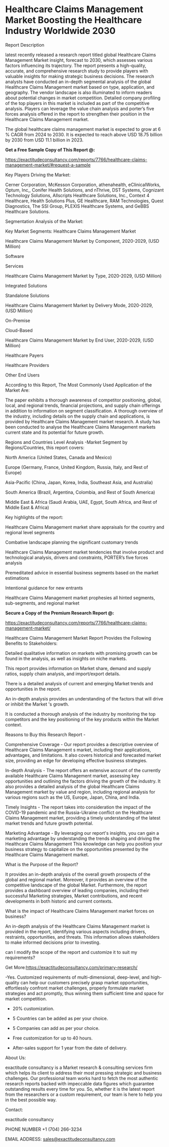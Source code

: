 # Healthcare Claims Management Market Boosting the Healthcare Industry Worldwide 2030

Report Description

latest recently released a research report titled global Healthcare Claims Management Market insight, forecast to 2030, which assesses various factors influencing its trajectory. The report presents a high-quality, accurate, and comprehensive research study to provide players with valuable insights for making strategic business decisions. The research analysts have conducted an in-depth segmental analysis of the global Healthcare Claims Management market based on type, application, and geography. The vendor landscape is also illuminated to inform readers about potential changes in market competition. Detailed company profiling of the top players in this market is included as part of the competitive analysis. Players can leverage the value chain analysis and porter’s five forces analysis offered in the report to strengthen their position in the Healthcare Claims Management market.

The global healthcare claims management market is expected to grow at 6 % CAGR from 2024 to 2030. It is expected to reach above USD 18.75 billion by 2030 from USD 11.1 billion in 2023.

**Get a Free Sample Copy of This Report @:**

https://exactitudeconsultancy.com/reports/7766/healthcare-claims-management-market/#request-a-sample

Key Players Driving the Market:

Cerner Corporation, McKesson Corporation, athenahealth, eClinicalWorks, Optum, Inc,, Conifer Health Solutions, and nThrive, DST Systems, Cognizant Technology Solutions, Allscripts Healthcare Solutions, Inc., Context 4 Healthcare, Health Solutions Plus, GE Healthcare, RAM Technologies, Quest Diagnostics, The SSI Group, PLEXIS Healthcare Systems, and GeBBS Healthcare Solutions.

Segmentation Analysis of the Market:

Key Market Segments: Healthcare Claims Management Market

Healthcare Claims Management Market by Component, 2020-2029, (USD Million)

Software

Services

Healthcare Claims Management Market by Type, 2020-2029, (USD Million)

Integrated Solutions

Standalone Solutions

Healthcare Claims Management Market by Delivery Mode, 2020-2029, (USD Million)

On-Premise

Cloud-Based

Healthcare Claims Management Market by End User, 2020-2029, (USD Million)

Healthcare Payers

Healthcare Providers

Other End Users

According to this Report, The Most Commonly Used Application of the Market Are:

The paper exhibits a thorough awareness of competitor positioning, global, local, and regional trends, financial projections, and supply chain offerings in addition to information on segment classification. A thorough overview of the industry, including details on the supply chain and applications, is provided by Healthcare Claims Management market research. A study has been conducted to analyse the Healthcare Claims Management markets current state and its potential for future growth.

Regions and Countries Level Analysis -Market Segment by Regions/Countries, this report covers:

North America (United States, Canada and Mexico)

Europe (Germany, France, United Kingdom, Russia, Italy, and Rest of Europe)

Asia-Pacific (China, Japan, Korea, India, Southeast Asia, and Australia)

South America (Brazil, Argentina, Colombia, and Rest of South America)

Middle East & Africa (Saudi Arabia, UAE, Egypt, South Africa, and Rest of Middle East & Africa)

Key highlights of the report:

Healthcare Claims Management market share appraisals for the country and regional level segments

Combative landscape planning the significant customary trends

Healthcare Claims Management market tendencies that involve product and technological analysis, drivers and constraints, PORTER’s five forces analysis

Premeditated advice in essential business segments based on the market estimations

Intentional guidance for new entrants

Healthcare Claims Management market prophesies all hinted segments, sub-segments, and regional market

**Secure a Copy of the Premium Research Report @:**

https://exactitudeconsultancy.com/reports/7766/healthcare-claims-management-market/

Healthcare Claims Management Market Report Provides the Following Benefits to Stakeholders:

Detailed qualitative information on markets with promising growth can be found in the analysis, as well as insights on niche markets.

This report provides information on Market share, demand and supply ratios, supply chain analysis, and import/export details.

There is a detailed analysis of current and emerging Market trends and opportunities in the report.

An in-depth analysis provides an understanding of the factors that will drive or inhibit the Market 's growth.

It is conducted a thorough analysis of the industry by monitoring the top competitors and the key positioning of the key products within the Market context.

Reasons to Buy this Research Report -

Comprehensive Coverage - Our report provides a descriptive overview of Healthcare Claims Management s market, including their applications, advantages, and limitations. It also covers historical and forecasted market size, providing an edge for developing effective business strategies.

In-depth Analysis - The report offers an extensive account of the currently available Healthcare Claims Management market, assessing key opportunities and outlining the factors driving the growth of the industry. It also provides a detailed analysis of the global Healthcare Claims Management market by value and region, including regional analysis for various regions such as the US, Europe, Japan, China, and India.

Timely Insights - The report takes into consideration the impact of the COVID-19 pandemic and the Russia-Ukraine conflict on the Healthcare Claims Management market, providing a timely understanding of the latest market trends and future growth potential.

Marketing Advantage - By leveraging our report's insights, you can gain a marketing advantage by understanding the trends shaping and driving the Healthcare Claims Management This knowledge can help you position your business strategy to capitalize on the opportunities presented by the Healthcare Claims Management market.

What is the Purpose of the Report?

It provides an in-depth analysis of the overall growth prospects of the global and regional market. Moreover, it provides an overview of the competitive landscape of the global Market. Furthermore, the report provides a dashboard overview of leading companies, including their successful Marketing strategies, Market contributions, and recent developments in both historic and current contexts.

What is the impact of Healthcare Claims Management market forces on business?

An in-depth analysis of the Healthcare Claims Management market is provided in the report, identifying various aspects including drivers, restraints, opportunities, and threats. This information allows stakeholders to make informed decisions prior to investing.

can I modify the scope of the report and customize it to suit my requirements?

Get More:https://exactitudeconsultancy.com/primary-research/

-Yes. Customized requirements of multi-dimensional, deep-level, and high-quality can help our customers precisely grasp market opportunities, effortlessly confront market challenges, properly formulate market strategies and act promptly, thus winning them sufficient time and space for market competition.

- 20% customization.

- 5 Countries can be added as per your choice.

- 5 Companies can add as per your choice.

- Free customization for up to 40 hours.

- After-sales support for 1 year from the date of delivery.

About Us:

exactitude consultancy is a Market research & consulting services firm which helps its client to address their most pressing strategic and business challenges. Our professional team works hard to fetch the most authentic research reports backed with impeccable data figures which guarantee outstanding results every time for you. So, whether it is the latest report from the researchers or a custom requirement, our team is here to help you in the best possible way.

Contact:

exactitude consultancy

PHONE NUMBER +1 (704) 266-3234

EMAIL ADDRESS: sales@exactitudeconsultancy.com
